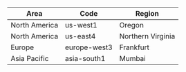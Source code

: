 | Area          | Code         | Region            |
| ------------- | ------------ | ----------------- |
| North America | us-west1     | Oregon            |
| North America | us-east4     | Northern Virginia |
| Europe        | europe-west3 | Frankfurt         |
| Asia Pacific  | asia-south1  | Mumbai            |
